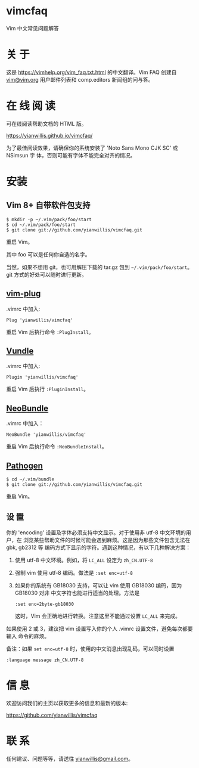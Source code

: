 vimcfaq
=======

Vim 中文常见问题解答

# 关 于

这是 https://vimhelp.org/vim_faq.txt.html 的中文翻译。Vim FAQ 创建自
vim@vim.org 用户邮件列表和 comp.editors 新闻组的问与答。

# 在 线 阅 读

可在线阅读帮助文档的 HTML 版。

https://yianwillis.github.io/vimcfaq/

为了最佳阅读效果，请确保你的系统安装了 'Noto Sans Mono CJK SC' 或 NSimsun 字
体，否则可能有字体不能完全对齐的情况。

# 安装

## Vim 8+ 自带软件包支持

```shell
$ mkdir -p ~/.vim/pack/foo/start
$ cd ~/.vim/pack/foo/start
$ git clone git://github.com/yianwillis/vimcfaq.git
```

重启 Vim。

其中 foo 可以是任何你自选的名字。

当然，如果不想用 git，也可用解压下载的 tar.gz 包到 `~/.vim/pack/foo/start`。git
方式的好处可以随时进行更新。

## [vim-plug](https://github.com/junegunn/vim-plug)

.vimrc 中加入:

```
Plug 'yianwillis/vimcfaq'
```

重启 Vim 后执行命令 `:PlugInstall`。

## [Vundle](https://github.com/VundleVim/Vundle.vim)

.vimrc 中加入:

```
Plugin 'yianwillis/vimcfaq'
```

重启 Vim 后执行 `:PluginInstall`。

## [NeoBundle](https://github.com/Shougo/neobundle.vim)

.vimrc 中加入：

```
NeoBundle 'yianwillis/vimcfaq'
```

重启 Vim 后执行命令 `:NeoBundleInstall`。

## [Pathogen](https://github.com/tpope/vim-pathogen)

```shell
$ cd ~/.vim/bundle
$ git clone git://github.com/yianwillis/vimcfaq.git
```

重启 Vim。

## 设 置

你的 'encoding' 设置及字体必须支持中文显示。对于使用非 utf-8 中文环境的用户，在
浏览某些帮助文件的时候可能会遇到麻烦。这是因为那些文件包含无法在 gbk, gb2312 等
编码方式下显示的字符。遇到这种情况，有以下几种解决方案：

1. 使用 utf-8 中文环境。例如，将 `LC_ALL` 设定为 `zh_CN.UTF-8`
2. 强制 vim 使用 utf-8 编码。做法是 `:set enc=utf-8`
3. 如果你的系统有 GB18030 支持，可以让 vim 使用 GB18030 编码，因为 GB18030 对非
   中文字符也能进行适当的处理。方法是

   ```vim
   :set enc=2byte-gb18030
   ```

   这时，Vim 会正确地进行转换。注意这里不能通过设置 `LC_ALL` 来完成。

如果使用 2 或 3，建议把 vim 设置写入你的个人 .vimrc 设置文件，避免每次都要输入
命令的麻烦。

备注：如果 `set enc=utf-8` 时，使用的中文消息出现乱码，可以同时设置

```vim
:language message zh_CN.UTF-8
```

# 信 息

欢迎访问我们的主页以获取更多的信息和最新的版本:

https://github.com/yianwillis/vimcfaq


# 联 系

任何建议、问题等等，请送往 yianwillis@gmail.com。
